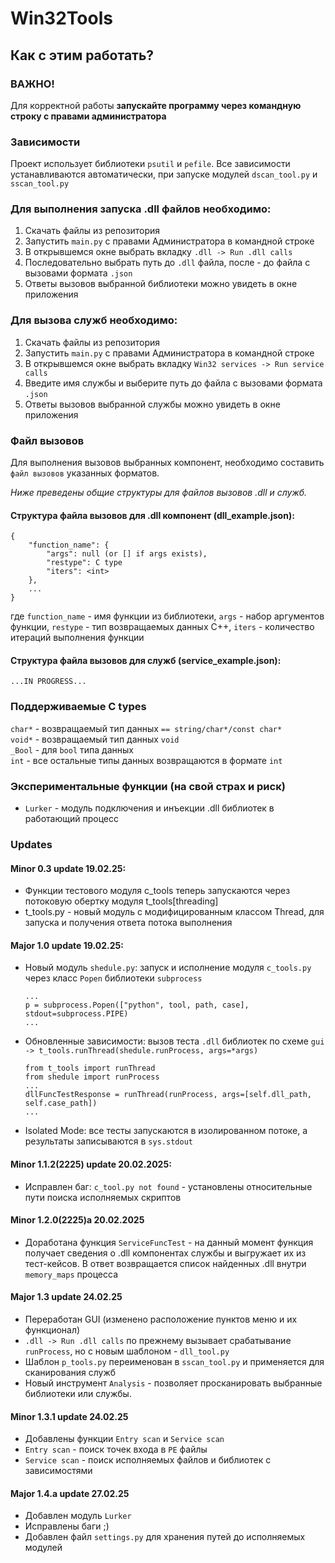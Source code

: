 # Win32Tools

## Как с этим работать?

### ВАЖНО!
Для корректной работы **запускайте программу через командную строку с правами администратора**

### Зависимости
Проект использует библиотеки `psutil` и `pefile`.
Все зависимости устанавливаются автоматически, при запуске модулей `dscan_tool.py` и `sscan_tool.py`

### Для выполнения запуска .dll файлов необходимо:

1. Скачать файлы из репозитория
2. Запустить `main.py` с правами Администратора в командной строке
3. В открывшемся окне выбрать вкладку `.dll -> Run .dll calls`
4. Последовательно выбрать путь до `.dll` файла, после - до файла с вызовами формата `.json`
5. Ответы вызовов выбранной библиотеки можно увидеть в окне приложения

### Для вызова служб необходимо:

1. Скачать файлы из репозитория
2. Запустить `main.py` с правами Администратора в командной строке
3. В открывшемся окне выбрать вкладку `Win32 services -> Run service calls`
5. Введите имя службы и выберите путь до файла с вызовами формата `.json`
5. Ответы вызовов выбранной службы можно увидеть в окне приложения

### Файл вызовов

Для выполнения вызовов выбранных компонент, необходимо составить `файл вызовов` указанных форматов.

*Ниже преведены общие структуры для файлов вызовов .dll и служб.*

#### Структура файла вызовов для .dll компонент (dll_example.json):

```
{
	"function_name": {
		"args": null (or [] if args exists),
		"restype": C type
		"iters": <int>
	},
	...
}
```
где `function_name` - имя функции из библиотеки, `args` - набор аргументов функции, `restype` - тип возвращаемых данных C++, `iters` - количество итераций выполнения функции

#### Структура файла вызовов для служб (service_example.json):

```
...IN PROGRESS...
```

### Поддерживаемые C types

 `char*` - возвращаемый тип данных `== string/char*/const char*`  
 `void*` - возвращаемый тип данных `void`  
 `_Bool` - для `bool` типа данных  
 `int` - все остальные типы данных возвращаются в формате `int`

### Экспериментальные функции (на свой страх и риск)
- `Lurker` - модуль подключения и инъекции .dll библиотек в работающий процесс

### Updates

#### Minor 0.3 update 19.02.25:
- Функции тестового модуля c_tools теперь запускаются через потоковую обертку модуля t_tools[threading]
- t_tools.py - новый модуль с модифицированным классом Thread, для запуска и получения ответа потока выполнения

#### Major 1.0 update 19.02.25:
- Новый модуль `shedule.py`: запуск и исполнение модуля `c_tools.py` через класс `Popen` библиотеки `subprocess`
	```
	...
	p = subprocess.Popen(["python", tool, path, case], stdout=subprocess.PIPE)
	...
	```
- Обновленные зависимости: вызов теста `.dll` библиотек по схеме `gui -> t_tools.runThread(shedule.runProcess, args=*args)`
	```
	from t_tools import runThread
	from shedule import runProcess
	...
	dllFuncTestResponse = runThread(runProcess, args=[self.dll_path, self.case_path])
	...
	```
- Isolated Mode: все тесты запускаются в изолированном потоке, а результаты записываются в `sys.stdout`

#### Minor 1.1.2(2225) update 20.02.2025:
- Исправлен баг: `c_tool.py not found` - установлены относительные пути поиска исполняемых скриптов

#### Minor 1.2.0(2225)a 20.02.2025
- Доработана функция `ServiceFuncTest` - на данный момент функция получает сведения о .dll компонентах службы и выгружает их из тест-кейсов. В ответ возвращается список найденных .dll внутри `memory_maps` процесса

#### Major 1.3 update 24.02.25
- Переработан GUI (изменено расположение пунктов меню и их функционал)
- `.dll -> Run .dll calls` по прежнему вызывает срабатывание `runProcess`, но с новым шаблоном - `dll_tool.py`
- Шаблон `p_tools.py` переименован в `sscan_tool.py` и применяется для сканирования служб
- Новый инструмент `Analysis` - позволяет просканировать выбранные библиотеки или службы.

#### Minor 1.3.1 update 24.02.25
- Добавлены функции `Entry scan` и `Service scan`
- `Entry scan` - поиск точек входа в `PE` файлы
- `Service scan` - поиск исполняемых файлов и библиотек с зависимостями

#### Major 1.4.a update 27.02.25
- Добавлен модуль `Lurker`
- Исправлены баги ;)
- Добавлен файл `settings.py` для хранения путей до исполняемых модулей
